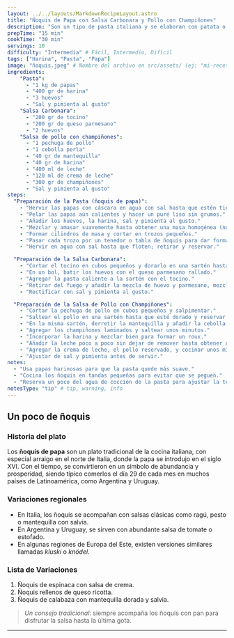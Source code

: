```yaml
---
layout: ../../layouts/MarkdownRecipeLayout.astro
title: "Ñoquis de Papa con Salsa Carbonara y Pollo con Champiñones"
description: "Son un tipo de pasta italiana y se elaboran con patata o platano o yuca y sémola de trigo, harinas y queso de ricota (con o sin espinacas)."
prepTime: "15 min"
cookTime: "30 min"
servings: 10
difficulty: "Intermedia" # Fácil, Intermedio, Difícil
tags: ["Harina", "Pasta", "Papa"]
image: "ñoquis.jpeg" # Nombre del archivo en src/assets/ (ej: "mi-receta.jpg")
ingredients:
    "Pasta":
      - "1 kg de papas"
      - "400 gr de harina"
      - "3 huevos"
      - "Sal y pimienta al gusto"
    "Salsa Carbonara":
      - "200 gr de tocino"
      - "200 gr de queso parmesano"
      - "2 huevos"
    "Salsa de pollo con champiñones":
      - "1 pechuga de pollo"
      - "1 cebolla perla"
      - "40 gr de mantequilla"
      - "40 gr de harina"
      - "400 ml de leche"
      - "120 ml de crema de leche"
      - "300 gr de champiñones"
      - "Sal y pimienta al gusto"
steps:
  "Preparación de la Pasta (ñoquis de papa)":
    - "Hervir las papas con cáscara en agua con sal hasta que estén tiernas."
    - "Pelar las papas aún calientes y hacer un puré liso sin grumos."
    - "Añadir los huevos, la harina, sal y pimienta al gusto."
    - "Mezclar y amasar suavemente hasta obtener una masa homogénea (no sobre amasar para evitar que quede dura)."
    - "Formar cilindros de masa y cortar en trozos pequeños."
    - "Pasar cada trozo por un tenedor o tabla de ñoquis para dar forma."
    - "Hervir en agua con sal hasta que floten; retirar y reservar."

  "Preparación de la Salsa Carbonara":
    - "Cortar el tocino en cubos pequeños y dorarlo en una sartén hasta que quede crujiente."
    - "En un bol, batir los huevos con el queso parmesano rallado."
    - "Agregar la pasta caliente a la sartén con el tocino."
    - "Retirar del fuego y añadir la mezcla de huevo y parmesano, mezclando rápidamente para formar una crema sin que los huevos se cocinen en exceso."
    - "Rectificar con sal y pimienta al gusto."

  "Preparación de la Salsa de Pollo con Champiñones":
    - "Cortar la pechuga de pollo en cubos pequeños y salpimentar."
    - "Saltear el pollo en una sartén hasta que esté dorado y reservar."
    - "En la misma sartén, derretir la mantequilla y añadir la cebolla picada, cocinando hasta que esté transparente."
    - "Agregar los champiñones laminados y saltear unos minutos."
    - "Incorporar la harina y mezclar bien para formar un roux."
    - "Añadir la leche poco a poco sin dejar de remover hasta obtener una salsa espesa."
    - "Agregar la crema de leche, el pollo reservado, y cocinar unos minutos más."
    - "Ajustar de sal y pimienta antes de servir."
notes:
  - "Usa papas harinosas para que la pasta quede más suave."  
  - "Cocina los ñoquis en tandas pequeñas para evitar que se peguen."  
  - "Reserva un poco del agua de cocción de la pasta para ajustar la textura de las salsas."
notesType: "tip" # tip, warning, info
---
```


## Un poco de ñoquis

### Historia del plato
Los **ñoquis de papa** son un plato tradicional de la cocina italiana, con especial arraigo en el norte de Italia, donde la papa se introdujo en el siglo XVI. Con el tiempo, se convirtieron en un símbolo de abundancia y prosperidad, siendo típico comerlos el día 29 de cada mes en muchos países de Latinoamérica, como Argentina y Uruguay.  

### Variaciones regionales
- En Italia, los ñoquis se acompañan con salsas clásicas como ragú, pesto o mantequilla con salvia.  
- En Argentina y Uruguay, se sirven con abundante salsa de tomate o estofado.  
- En algunas regiones de Europa del Este, existen versiones similares llamadas *kluski* o *knödel*.  

### Lista de Variaciones
1. Ñoquis de espinaca con salsa de crema.  
2. Ñoquis rellenos de queso ricotta.  
3. Ñoquis de calabaza con mantequilla dorada y salvia.  

> *Un consejo tradicional*: siempre acompaña los ñoquis con pan para disfrutar la salsa hasta la última gota.  
---